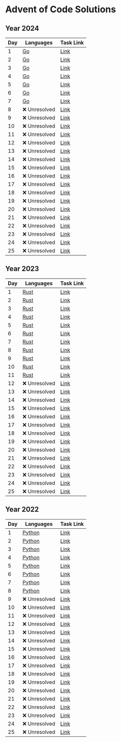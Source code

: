 # Advent of Code Solutions

## Year 2024

| Day | Languages | Task Link |
|---|---|---|
| 1 | [Go](./2024/day-1/Go) | [Link](https://adventofcode.com/2024/day/1) |
| 2 | [Go](./2024/day-2/Go) | [Link](https://adventofcode.com/2024/day/2) |
| 3 | [Go](./2024/day-3/Go) | [Link](https://adventofcode.com/2024/day/3) |
| 4 | [Go](./2024/day-4/Go) | [Link](https://adventofcode.com/2024/day/4) |
| 5 | [Go](./2024/day-5/Go) | [Link](https://adventofcode.com/2024/day/5) |
| 6 | [Go](./2024/day-6/Go) | [Link](https://adventofcode.com/2024/day/6) |
| 7 | [Go](./2024/day-7/Go) | [Link](https://adventofcode.com/2024/day/7) |
| 8 | ❌ Unresolved | [Link](https://adventofcode.com/2024/day/8) |
| 9 | ❌ Unresolved | [Link](https://adventofcode.com/2024/day/9) |
| 10 | ❌ Unresolved | [Link](https://adventofcode.com/2024/day/10) |
| 11 | ❌ Unresolved | [Link](https://adventofcode.com/2024/day/11) |
| 12 | ❌ Unresolved | [Link](https://adventofcode.com/2024/day/12) |
| 13 | ❌ Unresolved | [Link](https://adventofcode.com/2024/day/13) |
| 14 | ❌ Unresolved | [Link](https://adventofcode.com/2024/day/14) |
| 15 | ❌ Unresolved | [Link](https://adventofcode.com/2024/day/15) |
| 16 | ❌ Unresolved | [Link](https://adventofcode.com/2024/day/16) |
| 17 | ❌ Unresolved | [Link](https://adventofcode.com/2024/day/17) |
| 18 | ❌ Unresolved | [Link](https://adventofcode.com/2024/day/18) |
| 19 | ❌ Unresolved | [Link](https://adventofcode.com/2024/day/19) |
| 20 | ❌ Unresolved | [Link](https://adventofcode.com/2024/day/20) |
| 21 | ❌ Unresolved | [Link](https://adventofcode.com/2024/day/21) |
| 22 | ❌ Unresolved | [Link](https://adventofcode.com/2024/day/22) |
| 23 | ❌ Unresolved | [Link](https://adventofcode.com/2024/day/23) |
| 24 | ❌ Unresolved | [Link](https://adventofcode.com/2024/day/24) |
| 25 | ❌ Unresolved | [Link](https://adventofcode.com/2024/day/25) |

## Year 2023

| Day | Languages | Task Link |
|---|---|---|
| 1 | [Rust](./2023/day-1/Rust) | [Link](https://adventofcode.com/2023/day/1) |
| 2 | [Rust](./2023/day-2/Rust) | [Link](https://adventofcode.com/2023/day/2) |
| 3 | [Rust](./2023/day-3/Rust) | [Link](https://adventofcode.com/2023/day/3) |
| 4 | [Rust](./2023/day-4/Rust) | [Link](https://adventofcode.com/2023/day/4) |
| 5 | [Rust](./2023/day-5/Rust) | [Link](https://adventofcode.com/2023/day/5) |
| 6 | [Rust](./2023/day-6/Rust) | [Link](https://adventofcode.com/2023/day/6) |
| 7 | [Rust](./2023/day-7/Rust) | [Link](https://adventofcode.com/2023/day/7) |
| 8 | [Rust](./2023/day-8/Rust) | [Link](https://adventofcode.com/2023/day/8) |
| 9 | [Rust](./2023/day-9/Rust) | [Link](https://adventofcode.com/2023/day/9) |
| 10 | [Rust](./2023/day-10/Rust) | [Link](https://adventofcode.com/2023/day/10) |
| 11 | [Rust](./2023/day-11/Rust) | [Link](https://adventofcode.com/2023/day/11) |
| 12 | ❌ Unresolved | [Link](https://adventofcode.com/2023/day/12) |
| 13 | ❌ Unresolved | [Link](https://adventofcode.com/2023/day/13) |
| 14 | ❌ Unresolved | [Link](https://adventofcode.com/2023/day/14) |
| 15 | ❌ Unresolved | [Link](https://adventofcode.com/2023/day/15) |
| 16 | ❌ Unresolved | [Link](https://adventofcode.com/2023/day/16) |
| 17 | ❌ Unresolved | [Link](https://adventofcode.com/2023/day/17) |
| 18 | ❌ Unresolved | [Link](https://adventofcode.com/2023/day/18) |
| 19 | ❌ Unresolved | [Link](https://adventofcode.com/2023/day/19) |
| 20 | ❌ Unresolved | [Link](https://adventofcode.com/2023/day/20) |
| 21 | ❌ Unresolved | [Link](https://adventofcode.com/2023/day/21) |
| 22 | ❌ Unresolved | [Link](https://adventofcode.com/2023/day/22) |
| 23 | ❌ Unresolved | [Link](https://adventofcode.com/2023/day/23) |
| 24 | ❌ Unresolved | [Link](https://adventofcode.com/2023/day/24) |
| 25 | ❌ Unresolved | [Link](https://adventofcode.com/2023/day/25) |

## Year 2022

| Day | Languages | Task Link |
|---|---|---|
| 1 | [Python](./2022/day-1/Python) | [Link](https://adventofcode.com/2022/day/1) |
| 2 | [Python](./2022/day-2/Python) | [Link](https://adventofcode.com/2022/day/2) |
| 3 | [Python](./2022/day-3/Python) | [Link](https://adventofcode.com/2022/day/3) |
| 4 | [Python](./2022/day-4/Python) | [Link](https://adventofcode.com/2022/day/4) |
| 5 | [Python](./2022/day-5/Python) | [Link](https://adventofcode.com/2022/day/5) |
| 6 | [Python](./2022/day-6/Python) | [Link](https://adventofcode.com/2022/day/6) |
| 7 | [Python](./2022/day-7/Python) | [Link](https://adventofcode.com/2022/day/7) |
| 8 | [Python](./2022/day-8/Python) | [Link](https://adventofcode.com/2022/day/8) |
| 9 | ❌ Unresolved | [Link](https://adventofcode.com/2022/day/9) |
| 10 | ❌ Unresolved | [Link](https://adventofcode.com/2022/day/10) |
| 11 | ❌ Unresolved | [Link](https://adventofcode.com/2022/day/11) |
| 12 | ❌ Unresolved | [Link](https://adventofcode.com/2022/day/12) |
| 13 | ❌ Unresolved | [Link](https://adventofcode.com/2022/day/13) |
| 14 | ❌ Unresolved | [Link](https://adventofcode.com/2022/day/14) |
| 15 | ❌ Unresolved | [Link](https://adventofcode.com/2022/day/15) |
| 16 | ❌ Unresolved | [Link](https://adventofcode.com/2022/day/16) |
| 17 | ❌ Unresolved | [Link](https://adventofcode.com/2022/day/17) |
| 18 | ❌ Unresolved | [Link](https://adventofcode.com/2022/day/18) |
| 19 | ❌ Unresolved | [Link](https://adventofcode.com/2022/day/19) |
| 20 | ❌ Unresolved | [Link](https://adventofcode.com/2022/day/20) |
| 21 | ❌ Unresolved | [Link](https://adventofcode.com/2022/day/21) |
| 22 | ❌ Unresolved | [Link](https://adventofcode.com/2022/day/22) |
| 23 | ❌ Unresolved | [Link](https://adventofcode.com/2022/day/23) |
| 24 | ❌ Unresolved | [Link](https://adventofcode.com/2022/day/24) |
| 25 | ❌ Unresolved | [Link](https://adventofcode.com/2022/day/25) |

